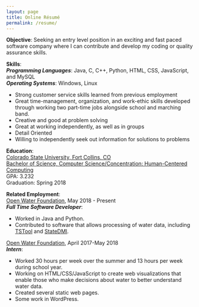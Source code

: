 ```yaml
---
layout: page
title: Online Résumé
permalink: /resume/
---
```


**Objective**: Seeking an entry level position in an exciting and fast paced software company where I can contribute and develop my coding or quality assurance skills.

**Skills**:  
***Programming Languages***: Java, C, C++, Python, HTML, CSS, JavaScript, and MySQL  
***Operating Systems***: Windows, Linux
* Strong customer service skills learned from previous employment
* Great time-management, organization, and work-ethic skills developed through working two part-time jobs alongside school and marching band.
* Creative and good at problem solving
* Great at working independently, as well as in groups
* Detail Oriented
* Willing to independently seek out information for solutions to problems

**Education**:  
[Colorado State University, Fort Collins, CO](https://www.colostate.edu/)  
[Bachelor of Science, Computer Science/Concentration: Human-Centered Computing ](https://www.cs.colostate.edu/cstop/csacademics/csdegrees/csbachelors/hccmajor.php)  
GPA: 3.232  
Graduation: Spring 2018

**Related Employment**:  
[Open Water Foundation](http://openwaterfoundation.org/), May 2018 - Present  
***Full Time Software Developer***:   
* Worked in Java and Python.
* Contributed to software that allows processing of water data, including [TSTool](https://www.colorado.gov/pacific/cdss/tstool) and [StateDMI](https://www.colorado.gov/pacific/cdss/statedmi).

[Open Water Foundation](http://openwaterfoundation.org/), April 2017-May 2018  
***Intern***:
* Worked 30 hours per week over the summer and 13 hours per week during school year.
* Working on HTML/CSS/JavaScript to create web visualizations that enable those who make decisions about water to better understand water data.
* Created several static web pages.
* Some work in WordPress.
